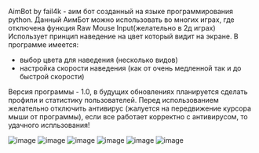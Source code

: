 AimBot by fail4k - аим бот созданный на языке программирования python.
Данный АимБот можно использовать во многих играх, где отключена функция Raw Mouse Input(желательно в 2д играх)
Использует принцип наведение на цвет который видит на экране.
В программе имеется:
- выбор цвета для наведения (несколько видов)
- настройка скорости наведения (как от очень медленной так и до быстрой скорости)

Версия программы - 1.0, в будущих обновлениях планируется сделать профили и статистику пользователей.
Перед использованием желательно отключить антивирус (жалуется на передвижение курсора мыши от программы), если все работает корректно с антивирусом, то удачного испльзования!

![image](https://github.com/user-attachments/assets/6b1fe72f-0248-49a9-ad79-c9f93fdb1484)
![image](https://github.com/user-attachments/assets/2428e2d3-d180-4bd4-8ac1-382ea1851e44)
![image](https://github.com/user-attachments/assets/dded6575-2758-4715-975d-f14835244892)
![image](https://github.com/user-attachments/assets/9c0908ee-b15b-437c-936c-7bf59d6c869a)
![image](https://github.com/user-attachments/assets/b06a6e7e-e65d-448a-b2c6-b20f019ba4c9)
![image](https://github.com/user-attachments/assets/b21d45e4-bbc8-4115-b5ab-8b68295ff57a)
